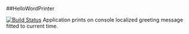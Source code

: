 ##HelloWordPrinter

[![Build Status](https://travis-ci.org/itache/HelloWorldPrinter.svg?branch=master)](https://travis-ci.org/itache/HelloWorldPrinter)
Application prints on console localized greeting message fitted to current time.
